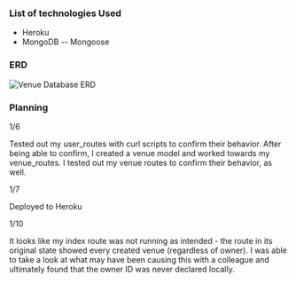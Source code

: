 ### List of technologies Used

- Heroku
- MongoDB
-- Mongoose

### ERD

![Venue Database ERD](https://i.imgur.com/H0U956C.png)

### Planning

1/6

Tested out my user_routes with curl scripts to confirm their behavior. After being able to confirm, I created a venue model and worked towards my venue_routes. I tested out my venue routes to confirm their behavior, as well.

1/7

Deployed to Heroku

1/10

It looks like my index route was not running as intended - the route in its original state showed every created venue (regardless of owner). I was able to take a look at what may have been causing this with a colleague and ultimately found that the owner ID was never declared locally.